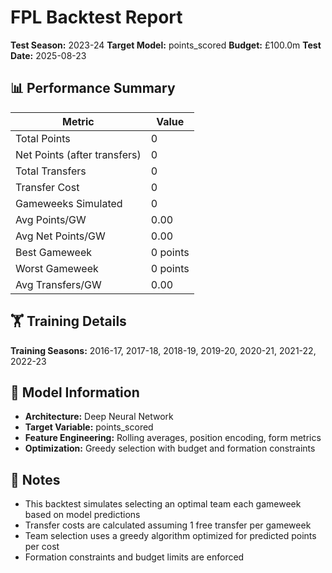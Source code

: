 # FPL Backtest Report

**Test Season:** 2023-24
**Target Model:** points_scored
**Budget:** £100.0m
**Test Date:** 2025-08-23

## 📊 Performance Summary

| Metric | Value |
|--------|-------|
| Total Points | 0 |
| Net Points (after transfers) | 0 |
| Total Transfers | 0 |
| Transfer Cost | 0 |
| Gameweeks Simulated | 0 |
| Avg Points/GW | 0.00 |
| Avg Net Points/GW | 0.00 |
| Best Gameweek | 0 points |
| Worst Gameweek | 0 points |
| Avg Transfers/GW | 0.00 |

## 🏋️ Training Details

**Training Seasons:** 2016-17, 2017-18, 2018-19, 2019-20, 2020-21, 2021-22, 2022-23

## 🤖 Model Information

- **Architecture:** Deep Neural Network
- **Target Variable:** points_scored
- **Feature Engineering:** Rolling averages, position encoding, form metrics
- **Optimization:** Greedy selection with budget and formation constraints

## 📝 Notes

- This backtest simulates selecting an optimal team each gameweek based on model predictions
- Transfer costs are calculated assuming 1 free transfer per gameweek
- Team selection uses a greedy algorithm optimized for predicted points per cost
- Formation constraints and budget limits are enforced
